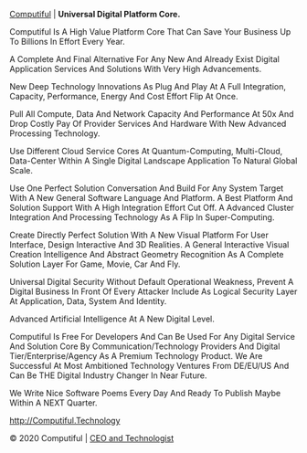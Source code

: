 <a target="_blank" href="http://Computiful.Technology">Computiful</a> | <b>Universal Digital Platform Core.</b>

Computiful Is A High Value Platform Core That Can Save Your Business Up To Billions In Effort Every Year.

A Complete And Final Alternative For Any New And Already Exist Digital Application Services And Solutions With Very High Advancements.

New Deep Technology Innovations As Plug And Play At A Full Integration, Capacity, Performance, Energy And Cost Effort Flip At Once.

Pull All Compute, Data And Network Capacity And Performance At 50x And Drop Costly Pay Of Provider Services And Hardware With New Advanced Processing Technology.

Use Different Cloud Service Cores At Quantum-Computing, Multi-Cloud, Data-Center Within A Single Digital Landscape Application To Natural Global Scale.

Use One Perfect Solution Conversation And Build For Any System Target With A New General Software Language And Platform. A Best Platform And Solution Support With A High Integration Effort Cut Off. A Advanced Cluster Integration And Processing Technology As A Flip In Super-Computing.

Create Directly Perfect Solution With A New Visual Platform For User Interface, Design Interactive And 3D Realities. A General Interactive Visual Creation Intelligence And Abstract Geometry Recognition As A Complete Solution Layer For Game, Movie, Car And Fly.

Universal Digital Security Without Default Operational Weakness, Prevent A Digital Business In Front Of Every Attacker Include As Logical Security Layer At Application, Data, System And Identity.

Advanced Artificial Intelligence At A New Digital Level.

Computiful Is Free For Developers And Can Be Used For Any Digital Service And Solution Core By Communication/Technology Providers And Digital Tier/Enterprise/Agency As A Premium Technology Product.
We Are Successful At Most Ambitioned Technology Ventures From DE/EU/US And Can Be THE Digital Industry Changer In Near Future.

We Write Nice Software Poems Every Day And Ready To Publish Maybe Within A NEXT Quarter.

<a class="mail" target="_blank" href="http://Computiful.Technology">http://Computiful.Technology</a>

<div class="copy">© 2020 Computiful | <a class="founder" href="https://linkedin.com/in/ms84/">CEO and Technologist</a></div>
